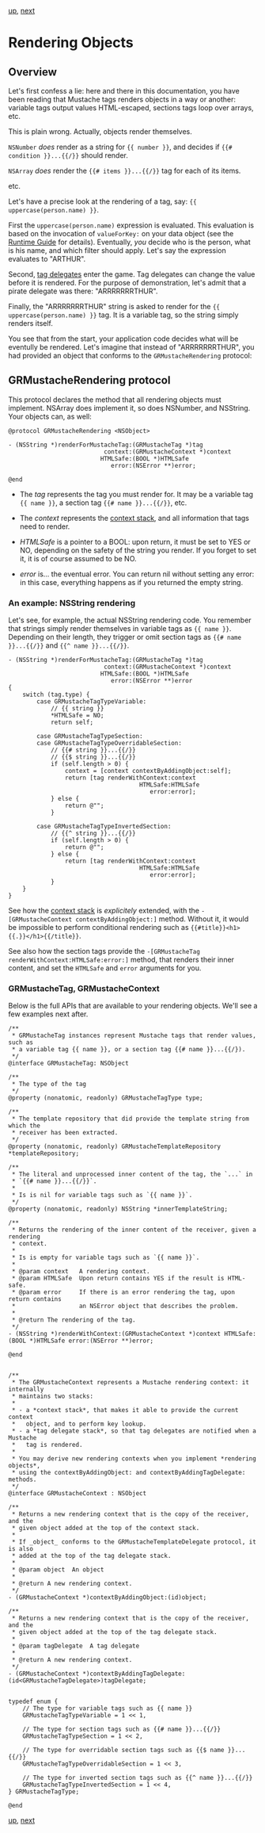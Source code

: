 [up](../../../../GRMustache#documentation), [next](delegate.md)

Rendering Objects
=================

Overview
--------

Let's first confess a lie: here and there in this documentation, you have been reading that Mustache tags renders objects in a way or another: variable tags output values HTML-escaped, sections tags loop over arrays, etc.

This is plain wrong. Actually, objects render themselves.

`NSNumber` *does* render as a string for `{{ number }}`, and decides if `{{# condition }}...{{/}}` should render.

`NSArray` *does* render the `{{# items }}...{{/}}` tag for each of its items.

etc.

Let's have a precise look at the rendering of a tag, say: `{{ uppercase(person.name) }}`.

First the `uppercase(person.name)` expression is evaluated. This evaluation is based on the invocation of `valueForKey:` on your data object (see the [Runtime Guide](runtime.md) for details). Eventually, *you* decide who is the person, what is his name, and which filter should apply. Let's say the expression evaluates to "ARTHUR".

Second, [tag delegates](delegate.md) enter the game. Tag delegates can change the value before it is rendered. For the purpose of demonstration, let's admit that a pirate delegate was there: "ARRRRRRRTHUR".

Finally, the "ARRRRRRRTHUR" string is asked to render for the `{{ uppercase(person.name) }}` tag. It is a variable tag, so the string simply renders itself.

You see that from the start, your application code decides what will be eventully be rendered. Let's imagine that instead of "ARRRRRRRTHUR", you had provided an object that conforms to the `GRMustacheRendering` protocol:

GRMustacheRendering protocol
----------------------------

This protocol declares the method that all rendering objects must implement. NSArray does implement it, so does NSNumber, and NSString. Your objects can, as well:

```objc
@protocol GRMustacheRendering <NSObject>

- (NSString *)renderForMustacheTag:(GRMustacheTag *)tag
                           context:(GRMustacheContext *)context
                          HTMLSafe:(BOOL *)HTMLSafe
                             error:(NSError **)error;

@end
```

- The _tag_ represents the tag you must render for. It may be a variable tag `{{ name }}`, a section tag `{{# name }}...{{/}}`, etc.

- The _context_ represents the [context stack](runtime/context_stack.md), and all information that tags need to render.

- _HTMLSafe_ is a pointer to a BOOL: upon return, it must be set to YES or NO, depending on the safety of the string you render. If you forget to set it, it is of course assumed to be NO.

- _error_ is... the eventual error. You can return nil without setting any error: in this case, everything happens as if you returned the empty string.

### An example: NSString rendering

Let's see, for example, the actual NSString rendering code. You remember that strings simply render themselves in variable tags as `{{ name }}`. Depending on their length, they trigger or omit section tags as `{{# name }}...{{/}}` and `{{^ name }}...{{/}}`.

```objc
- (NSString *)renderForMustacheTag:(GRMustacheTag *)tag
                           context:(GRMustacheContext *)context
                          HTMLSafe:(BOOL *)HTMLSafe
                             error:(NSError **)error
{
    switch (tag.type) {
        case GRMustacheTagTypeVariable:
            // {{ string }}
            *HTMLSafe = NO;
            return self;
            
        case GRMustacheTagTypeSection:
        case GRMustacheTagTypeOverridableSection:
            // {{# string }}...{{/}}
            // {{$ string }}...{{/}}
            if (self.length > 0) {
                context = [context contextByAddingObject:self];
                return [tag renderWithContext:context
                                     HTMLSafe:HTMLSafe
                                        error:error];
            } else {
                return @"";
            }
            
        case GRMustacheTagTypeInvertedSection:
            // {{^ string }}...{{/}}
            if (self.length > 0) {
                return @"";
            } else {
                return [tag renderWithContext:context
                                     HTMLSafe:HTMLSafe
                                        error:error];
            }
    }
}
```

See how the [context stack](runtime/context_stack.md) is *explicitely* extended, with the `-[GRMustacheContext contextByAddingObject:]` method. Without it, it would be impossible to perform conditional rendering such as `{{#title}}<h1>{{.}}</h1>{{/title}}`.

See also how the section tags provide the `-[GRMustacheTag renderWithContext:HTMLSafe:error:]` method, that renders their inner content, and set the `HTMLSafe` and `error` arguments for you.

### GRMustacheTag, GRMustacheContext

Below is the full APIs that are available to your rendering objects. We'll see a few examples next after.

```objc
/**
 * GRMustacheTag instances represent Mustache tags that render values, such as
 * a variable tag {{ name }}, or a section tag {{# name }}...{{/}).
 */
@interface GRMustacheTag: NSObject

/**
 * The type of the tag
 */
@property (nonatomic, readonly) GRMustacheTagType type;

/**
 * The template repository that did provide the template string from which the
 * receiver has been extracted.
 */
@property (nonatomic, readonly) GRMustacheTemplateRepository *templateRepository;

/**
 * The literal and unprocessed inner content of the tag, the `...` in
 * `{{# name }}...{{/}}`.
 *
 * Is is nil for variable tags such as `{{ name }}`.
 */
@property (nonatomic, readonly) NSString *innerTemplateString;

/**
 * Returns the rendering of the inner content of the receiver, given a rendering
 * context.
 *
 * Is is empty for variable tags such as `{{ name }}`.
 *
 * @param context   A rendering context.
 * @param HTMLSafe  Upon return contains YES if the result is HTML-safe.
 * @param error     If there is an error rendering the tag, upon return contains
 *                  an NSError object that describes the problem.
 *
 * @return The rendering of the tag.
 */
- (NSString *)renderWithContext:(GRMustacheContext *)context HTMLSafe:(BOOL *)HTMLSafe error:(NSError **)error;

@end


/**
 * The GRMustacheContext represents a Mustache rendering context: it internally
 * maintains two stacks:
 *
 * - a *context stack*, that makes it able to provide the current context
 *   object, and to perform key lookup.
 * - a *tag delegate stack*, so that tag delegates are notified when a Mustache
 *   tag is rendered.
 *
 * You may derive new rendering contexts when you implement *rendering objects*,
 * using the contextByAddingObject: and contextByAddingTagDelegate: methods.
 */
@interface GRMustacheContext : NSObject

/**
 * Returns a new rendering context that is the copy of the receiver, and the
 * given object added at the top of the context stack.
 *
 * If _object_ conforms to the GRMustacheTemplateDelegate protocol, it is also
 * added at the top of the tag delegate stack.
 *
 * @param object  An object
 *
 * @return A new rendering context.
 */
- (GRMustacheContext *)contextByAddingObject:(id)object;

/**
 * Returns a new rendering context that is the copy of the receiver, and the
 * given object added at the top of the tag delegate stack.
 *
 * @param tagDelegate  A tag delegate
 *
 * @return A new rendering context.
 */
- (GRMustacheContext *)contextByAddingTagDelegate:(id<GRMustacheTagDelegate>)tagDelegate;


typedef enum {
    // The type for variable tags such as {{ name }}
    GRMustacheTagTypeVariable = 1 << 1,
    
    // The type for section tags such as {{# name }}...{{/}}
    GRMustacheTagTypeSection = 1 << 2,
    
    // The type for overridable section tags such as {{$ name }}...{{/}}
    GRMustacheTagTypeOverridableSection = 1 << 3,
    
    // The type for inverted section tags such as {{^ name }}...{{/}}
    GRMustacheTagTypeInvertedSection = 1 << 4,
} GRMustacheTagType;

@end

```


[up](../../../../GRMustache#documentation), [next](delegate.md)
